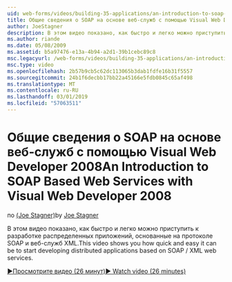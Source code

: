```yaml
---
uid: web-forms/videos/building-35-applications/an-introduction-to-soap-based-web-services-with-visual-web-developer-2008
title: Общие сведения о SOAP на основе веб-служб с помощью Visual Web Developer 2008 | Документация Майкрософт
author: JoeStagner
description: В этом видео показано, как быстро и легко можно приступить к разработке распределенных приложений, основанные на протоколе SOAP и веб-служб XML.
ms.author: riande
ms.date: 05/08/2009
ms.assetid: b5a97476-e13a-4b94-a2d1-39b1cebc89c8
msc.legacyurl: /web-forms/videos/building-35-applications/an-introduction-to-soap-based-web-services-with-visual-web-developer-2008
msc.type: video
ms.openlocfilehash: 2b57b9cb5c62dc113065b3dab1fdfe16b31f5557
ms.sourcegitcommit: 24b1f6decbb17bb22a45166e5fdb0845c65af498
ms.translationtype: MT
ms.contentlocale: ru-RU
ms.lasthandoff: 03/01/2019
ms.locfileid: "57063511"
---
```

<a name="an-introduction-to-soap-based-web-services-with-visual-web-developer-2008"></a><span data-ttu-id="3801f-103">Общие сведения о SOAP на основе веб-служб с помощью Visual Web Developer 2008</span><span class="sxs-lookup"><span data-stu-id="3801f-103">An Introduction to SOAP Based Web Services with Visual Web Developer 2008</span></span>
====================
<span data-ttu-id="3801f-104">по [(Joe Stagner)](https://github.com/JoeStagner)</span><span class="sxs-lookup"><span data-stu-id="3801f-104">by [Joe Stagner](https://github.com/JoeStagner)</span></span>

<span data-ttu-id="3801f-105">В этом видео показано, как быстро и легко можно приступить к разработке распределенных приложений, основанные на протоколе SOAP и веб-служб XML.</span><span class="sxs-lookup"><span data-stu-id="3801f-105">This video shows you how quick and easy it can be to start developing distributed applications based on SOAP / XML web services.</span></span>

[<span data-ttu-id="3801f-106">&#9654;Просмотрите видео (26 минут)</span><span class="sxs-lookup"><span data-stu-id="3801f-106">&#9654; Watch video (26 minutes)</span></span>](https://channel9.msdn.com/Blogs/ASP-NET-Site-Videos/an-introduction-to-soap-based-web-services-with-visual-web-developer-2008)
